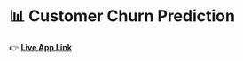 # 📊 Customer Churn Prediction  

👉 [**Live App Link**](https://ann-classification-churn-pr524fbkdxg2hom9szegyx.streamlit.app/)  
